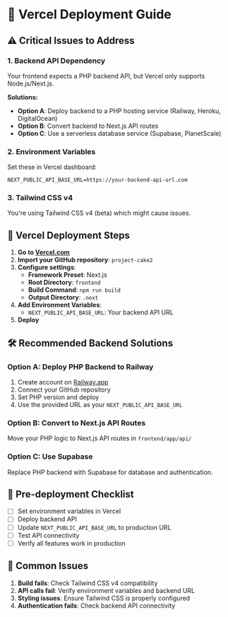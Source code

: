 # 🚀 Vercel Deployment Guide

## ⚠️ **Critical Issues to Address**

### 1. **Backend API Dependency**
Your frontend expects a PHP backend API, but Vercel only supports Node.js/Next.js.

**Solutions:**
- **Option A**: Deploy backend to a PHP hosting service (Railway, Heroku, DigitalOcean)
- **Option B**: Convert backend to Next.js API routes
- **Option C**: Use a serverless database service (Supabase, PlanetScale)

### 2. **Environment Variables**
Set these in Vercel dashboard:
```
NEXT_PUBLIC_API_BASE_URL=https://your-backend-api-url.com
```

### 3. **Tailwind CSS v4**
You're using Tailwind CSS v4 (beta) which might cause issues.

## 🔧 **Vercel Deployment Steps**

1. **Go to [Vercel.com](https://vercel.com)**
2. **Import your GitHub repository**: `project-cake2`
3. **Configure settings**:
   - **Framework Preset**: Next.js
   - **Root Directory**: `frontend`
   - **Build Command**: `npm run build`
   - **Output Directory**: `.next`
4. **Add Environment Variables**:
   - `NEXT_PUBLIC_API_BASE_URL`: Your backend API URL
5. **Deploy**

## 🛠️ **Recommended Backend Solutions**

### Option A: Deploy PHP Backend to Railway
1. Create account on [Railway.app](https://railway.app)
2. Connect your GitHub repository
3. Set PHP version and deploy
4. Use the provided URL as your `NEXT_PUBLIC_API_BASE_URL`

### Option B: Convert to Next.js API Routes
Move your PHP logic to Next.js API routes in `frontend/app/api/`

### Option C: Use Supabase
Replace PHP backend with Supabase for database and authentication.

## 📝 **Pre-deployment Checklist**

- [ ] Set environment variables in Vercel
- [ ] Deploy backend API
- [ ] Update `NEXT_PUBLIC_API_BASE_URL` to production URL
- [ ] Test API connectivity
- [ ] Verify all features work in production

## 🐛 **Common Issues**

1. **Build fails**: Check Tailwind CSS v4 compatibility
2. **API calls fail**: Verify environment variables and backend URL
3. **Styling issues**: Ensure Tailwind CSS is properly configured
4. **Authentication fails**: Check backend API connectivity

